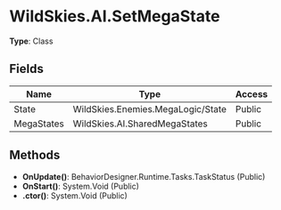 ﻿# WildSkies.AI.SetMegaState

**Type**: Class

## Fields

| Name | Type | Access |
|------|------|--------|
| State | WildSkies.Enemies.MegaLogic/State | Public |
| MegaStates | WildSkies.AI.SharedMegaStates | Public |

## Methods

- **OnUpdate()**: BehaviorDesigner.Runtime.Tasks.TaskStatus (Public)
- **OnStart()**: System.Void (Public)
- **.ctor()**: System.Void (Public)

